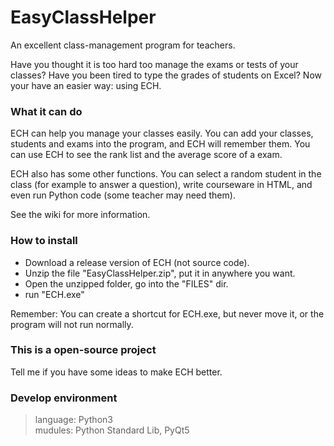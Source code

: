 EasyClassHelper
===================

An excellent class-management program for teachers.

Have you thought it is too hard too manage the exams or tests of your classes? Have you been tired to type the grades of students on Excel? Now your have an easier way: using ECH.

### What it can do

ECH can help you manage your classes easily. You can add your classes, students and exams into the program, and ECH will remember them. You can use ECH to see the rank list and the average score of a exam.

ECH also has some other functions. You can select a random student in the class (for example to answer a question), write courseware in HTML, and even run Python code (some teacher may need them).

See the wiki for more information.

### How to install

* Download a release version of ECH (not source code).
* Unzip the file "EasyClassHelper.zip", put it in anywhere you want.
* Open the unzipped folder, go into the "FILES" dir.
* run "ECH.exe"

Remember: You can create a shortcut for ECH.exe, but never move it, or the program will not run normally.

### This is a open-source project

Tell me if you have some ideas to make ECH better.

### Develop environment

>language: Python3<br>mudules: Python Standard Lib, PyQt5
